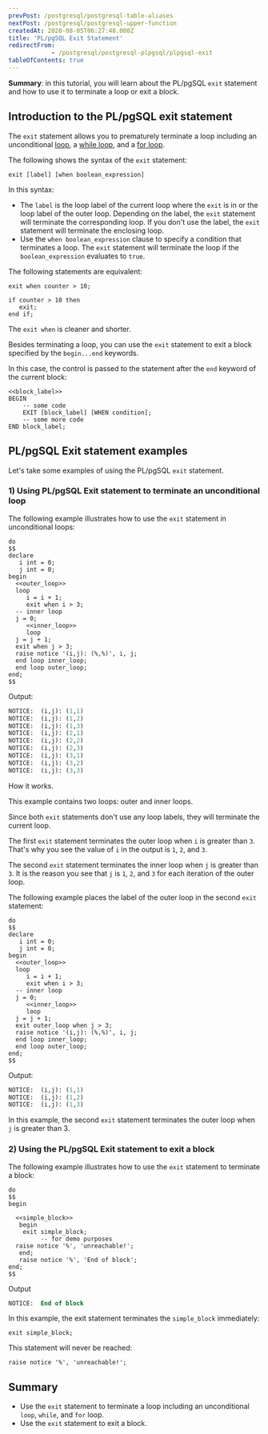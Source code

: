 ```yaml
---
prevPost: /postgresql/postgresql-table-aliases
nextPost: /postgresql/postgresql-upper-function
createdAt: 2020-08-05T06:27:48.000Z
title: 'PL/pgSQL Exit Statement'
redirectFrom: 
            - /postgresql/postgresql-plpgsql/plpgsql-exit
tableOfContents: true
---
```


**Summary**: in this tutorial, you will learn about the PL/pgSQL `exit` statement and how to use it to terminate a loop or exit a block.

## Introduction to the PL/pgSQL exit statement

The `exit` statement allows you to prematurely terminate a loop including an unconditional [loop](/postgresql/postgresql-plpgsql/plpgsql-loop-statements), a [while loop](/postgresql/plpgsql-while-loop), and a [for loop](/postgresql/postgresql-plpgsql/plpgsql-for-loop).

The following shows the syntax of the `exit` statement:

```
exit [label] [when boolean_expression]
```

In this syntax:

- The `label` is the loop label of the current loop where the `exit` is in or the loop label of the outer loop. Depending on the label, the `exit` statement will terminate the corresponding loop. If you don't use the label, the `exit` statement will terminate the enclosing loop.
- Use the `when boolean_expression` clause to specify a condition that terminates a loop. The `exit` statement will terminate the loop if the `boolean_expression` evaluates to `true`.

The following statements are equivalent:

```
exit when counter > 10;
```

```
if counter > 10 then
   exit;
end if;
```

The `exit when` is cleaner and shorter.

Besides terminating a loop, you can use the `exit` statement to exit a block specified by the `begin...end` keywords.

In this case, the control is passed to the statement after the `end` keyword of the current block:

```
<<block_label>>
BEGIN
    -- some code
    EXIT [block_label] [WHEN condition];
    -- some more code
END block_label;
```

## PL/pgSQL Exit statement examples

Let's take some examples of using the PL/pgSQL `exit` statement.

### 1) Using PL/pgSQL Exit statement to terminate an unconditional loop

The following example illustrates how to use the `exit` statement in unconditional loops:

```
do
$$
declare
   i int = 0;
   j int = 0;
begin
  <<outer_loop>>
  loop
     i = i + 1;
     exit when i > 3;
  -- inner loop
  j = 0;
     <<inner_loop>>
     loop
  j = j + 1;
  exit when j > 3;
  raise notice '(i,j): (%,%)', i, j;
  end loop inner_loop;
  end loop outer_loop;
end;
$$
```

Output:

```sql
NOTICE:  (i,j): (1,1)
NOTICE:  (i,j): (1,2)
NOTICE:  (i,j): (1,3)
NOTICE:  (i,j): (2,1)
NOTICE:  (i,j): (2,2)
NOTICE:  (i,j): (2,3)
NOTICE:  (i,j): (3,1)
NOTICE:  (i,j): (3,2)
NOTICE:  (i,j): (3,3)
```

How it works.

This example contains two loops: outer and inner loops.

Since both `exit` statements don't use any loop labels, they will terminate the current loop.

The first `exit` statement terminates the outer loop when `i` is greater than `3`. That's why you see the value of `i` in the output is `1`, `2`, and `3`.

The second `exit` statement terminates the inner loop when `j` is greater than `3`. It is the reason you see that `j` is `1`, `2`, and `3` for each iteration of the outer loop.

The following example places the label of the outer loop in the second `exit` statement:

```
do
$$
declare
   i int = 0;
   j int = 0;
begin
  <<outer_loop>>
  loop
     i = i + 1;
     exit when i > 3;
  -- inner loop
  j = 0;
     <<inner_loop>>
     loop
  j = j + 1;
  exit outer_loop when j > 3;
  raise notice '(i,j): (%,%)', i, j;
  end loop inner_loop;
  end loop outer_loop;
end;
$$
```

Output:

```sql
NOTICE:  (i,j): (1,1)
NOTICE:  (i,j): (1,2)
NOTICE:  (i,j): (1,3)
```

In this example, the second `exit` statement terminates the outer loop when `j` is greater than 3.

### 2) Using the PL/pgSQL Exit statement to exit a block

The following example illustrates how to use the `exit` statement to terminate a block:

```
do
$$
begin

  <<simple_block>>
   begin
    exit simple_block;
         -- for demo purposes
  raise notice '%', 'unreachable!';
   end;
   raise notice '%', 'End of block';
end;
$$
```

Output

```sql
NOTICE:  End of block
```

In this example, the exit statement terminates the `simple_block` immediately:

```
exit simple_block;
```

This statement will never be reached:

```
raise notice '%', 'unreachable!';
```

## Summary

- Use the `exit` statement to terminate a loop including an unconditional `loop`, `while`, and `for` loop.
- Use the `exit` statement to exit a block.
